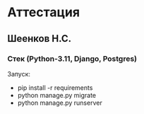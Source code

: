 # Аттестация

## Шеенков Н.С.


### Стек (Python-3.11, Django, Postgres)

Запуск:
- pip install -r requirements
- python manage.py migrate
- python manage.py runserver